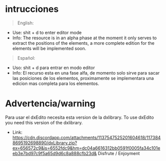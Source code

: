 # intrucciones

> English:
- Use: shit + d to enter editor mode
- Info: The resource is in an alpha phase at the moment it only serves to extract the positions of the elements, a more complete edition for the elements will be implemented soon.

> Español:
- Uso: shit + d para entrar en modo editor
- Info: El recurso esta en una fase alfa, de momento solo sirve para sacar las posiciones de los elementos, proximamente se implementara una edicion mas completa para los elementos.

# Advertencia/warning 
Para usar el dxEdito necesita esta version de la dxlibrary.
To use dxEdito you need this version of the dxlibrary.

 - Link:
https://cdn.discordapp.com/attachments/1137547525201604618/1173848695192698890/dxLibrary.zip?ex=656572c9&is=6552fdc9&hm=dc04a6616312bb0591f0005fa34c101eeb3e7bd97c9f5a65d9d6c8a888cfb23d&
Disfrute / Enjoyment
